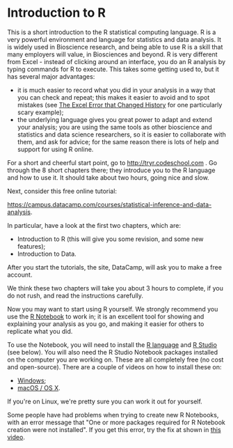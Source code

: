 # Introduction to R

This is a short introduction to the R statistical computing language.  R is a
very powerful environment and language for statistics and data analysis.  It is
widely used in Bioscience research, and being able to use R is a skill that
many employers will value, in Biosciences and beyond.  R is very different from
Excel - instead of clicking around an interface, you do an R analysis by typing
commands for R to execute.  This takes some getting used to, but it has several
major advantages:

* it is much easier to record what you did in your analysis in a way that you
  can check and repeat;  this makes it easier to avoid and to spot mistakes
  (see [The Excel Error that Changed
  History](https://www.bloomberg.com/news/articles/2013-04-18/faq-reinhart-rogoff-and-the-excel-error-that-changed-history)
  for one particularly scary example);
* the underlying language gives you great power to adapt and extend your
  analysis; you are using the same tools as other bioscience and statistics and
  data science researchers, so it is easier to collaborate with them, and ask
  for advice; for the same reason there is lots of help and support for using
  R online.

For a short and cheerful start point, go to http://tryr.codeschool.com . Go
through the 8 short chapters there; they introduce you to the R language and
how to use it.   It should take about two hours, going nice and slow.

Next, consider this free online tutorial:

https://campus.datacamp.com/courses/statistical-inference-and-data-analysis.

In particular, have a look at the first two chapters, which are:

* Introduction to R (this will give you some revision, and some new features);
* Introduction to Data.

After you start the tutorials, the site, DataCamp, will ask you to make a free
account.

We think these two chapters will take you about 3 hours to complete, if you do not rush, and read the instructions carefully.

Now you may want to start using R yourself.  We strongly recommend you use the
[R Notebook](https://rmarkdown.rstudio.com/r_notebooks.html) to work in; it is
an excellent tool for showing and explaining your analysis as you go, and
making it easier for others to replicate what you did.

To use the Notebook, you will need to install the [R
language](https://www.r-project.org/) and [R Studio](https://www.rstudio.com)
(see below). You will also need the R Studio Notebook packages installed on the
computer you are working on.  These are all completely free (no cost and
open-source).   There are a couple of videos on how to install these on:

* [Windows](vimeo.com/239492022);
* [macOS / OS X](vimeo.com/239497938).

If you're on Linux, we're pretty sure you can work it out for yourself.

Some people have had problems when trying to create new R Notebooks, with an error message that "One or more packages required for R Notebook creation were not installed".  If you get this error, try the fix at shown in [this video](https://vimeo.com/244451868).
